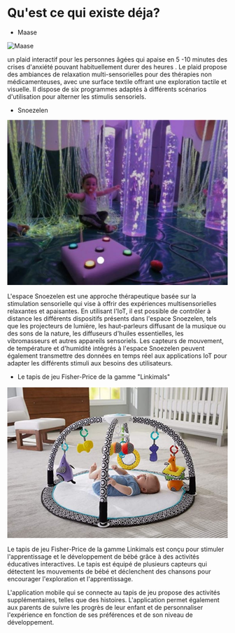 # Qu'est ce qui existe déja? 

* Maase 
 
![Maase](https://www.senioractu.com/photo/art/grande/33499016-30859737.jpg?v=1557388244)

un plaid interactif  pour les personnes âgées qui apaise en 5 -10 minutes des crises d'anxiété pouvant habituellement durer des heures . Le plaid propose des ambiances de relaxation multi-sensorielles pour des thérapies non médicamenteuses, avec une surface textile offrant une exploration tactile et visuelle. Il dispose de six programmes adaptés à différents scénarios d'utilisation pour alterner les stimulis sensoriels. 


* Snoezelen 


![Snoezelen](Images/snozelen.jpg)



L'espace Snoezelen est une approche thérapeutique basée sur la stimulation sensorielle qui vise à offrir des expériences multisensorielles relaxantes et apaisantes. En utilisant l'IoT, il est possible de contrôler à distance les différents dispositifs présents dans l'espace Snoezelen, tels que les projecteurs de lumière, les haut-parleurs diffusant de la musique ou des sons de la nature, les diffuseurs d'huiles essentielles, les vibromasseurs et autres appareils sensoriels.
Les capteurs de mouvement, de température et d'humidité intégrés à l'espace Snoezelen peuvent également transmettre des données en temps réel aux applications IoT pour adapter les différents stimuli aux besoins des utilisateurs.




* Le tapis de jeu Fisher-Price de la gamme "Linkimals"



![tapis](Images/tapis.jpg)


Le tapis de jeu Fisher-Price de la gamme Linkimals est conçu pour stimuler l'apprentissage et le développement de bébé grâce à des activités éducatives interactives. Le tapis est équipé de plusieurs capteurs qui détectent les mouvements de bébé et déclenchent des chansons pour encourager l'exploration et l'apprentissage.

L'application mobile qui se connecte au tapis de jeu propose des activités supplémentaires, telles que des histoires. L'application permet également aux parents de suivre les progrès de leur enfant et de personnaliser l'expérience en fonction de ses préférences et de son niveau de développement.

